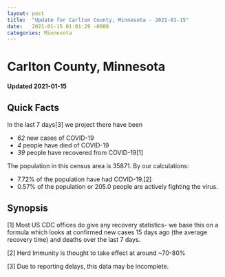 ```yaml
---
layout: post
title:  "Update for Carlton County, Minnesota - 2021-01-15"
date:   2021-01-15 01:01:29 -0600
categories: Minnesota
---
```


# Carlton County, Minnesota
#### Updated 2021-01-15

## Quick Facts

In the last 7 days[3] we project there have been
- *62* new cases of COVID-19
- *4* people have died of COVID-19
- *39* people have recovered from COVID-19[1]

The population in this census area is 35871. By our calculations:
- 7.72% of the population have had COVID-19.[2]
- 0.57% of the population or 205.0 people are actively fighting the virus.

## Synopsis




[1] Most US CDC offices do give any recovery statistics- we base this on a formula which looks at confirmed new cases
15 days ago (the average recovery time) and deaths over the last 7 days.

[2] Herd Immunity is thought to take effect at around ~70-80%

[3] Due to reporting delays, this data may be incomplete.
 
    